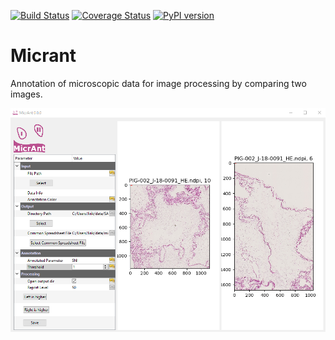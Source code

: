   
[![Build Status](https://travis-ci.org/mjirik/micrant.svg?branch=master)](https://travis-ci.org/mjirik/micrant)
[![Coverage Status](https://coveralls.io/repos/github/mjirik/micrant/badge.svg?branch=master)](https://coveralls.io/github/mjirik/micrant?branch=master)
[![PyPI version](https://badge.fury.io/py/micrant.svg)](http://badge.fury.io/py/micrant)


# Micrant

Annotation of microscopic data for image processing by comparing two images.


![graphics](graphics/micrant_screenshot01.png)

